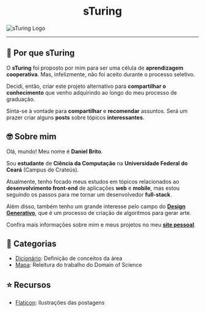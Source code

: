 <h1 align="center"> sTuring</h1>

![sTuring Logo](https://1.bp.blogspot.com/-1k4JVRo7fBI/X3y0XeBGaYI/AAAAAAAAXKM/Ri65yc5zORc27EfwHGdagCy2Qd6wqtBdgCLcBGAsYHQ/s2048/NEW_COVER_001.png)

---

## :thinking: Por que sTuring

O **sTuring** foi proposto por mim para ser uma célula de **aprendizagem cooperativa**. Mas, infelizmente, não foi aceito durante o processo seletivo.

Decidi, então, criar este projeto alternativo para **compartilhar o conhecimento** que venho adquirindo ao longo do meu processo de graduação.

Sinta-se à vontade para **compartilhar** e **recomendar** assuntos. Será um prazer criar alguns **posts** sobre tópicos **interessantes**.


## :nerd_face: Sobre mim

Olá, mundo! Meu nome é **Daniel Brito**. 

Sou **estudante** de **Ciência da Computação** na **Universidade Federal do Ceará** (Campus de Crateús).

Atualmente, tenho focado meus estudos em tópicos relacionados ao **desenvolvimento front-end** de aplicações **web** e **mobile**, mas estou seguindo os passos para me tornar um desenvolvedor **full-stack**.

Além disso, também tenho um grande interesse pelo campo do **[Design Generativo](https://github.com/DanielBrito/generative-design)**, que é um processo de criação de algoritmos para gerar arte.

Confira mais informações sobre mim e meus projetos no meu **[site pessoal](https://danielbrito.github.io/)**.


## :bookmark: Categorias

- [Dicionário](https://github.com/DanielBrito/sturing/tree/master/Dicionario): Definição de conceitos da área
- [Mapa](https://github.com/DanielBrito/sturing/tree/master/Mapa): Releitura do trabalho do Domain of Science


## :star: Recursos

- [Flaticon](https://www.flaticon.com/): Ilustrações das postagens

